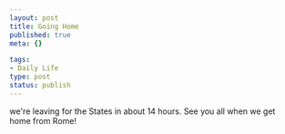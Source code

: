 ```yaml
--- 
layout: post
title: Going Home
published: true
meta: {}

tags: 
- Daily Life
type: post
status: publish
---
```

we're leaving for the States in about 14 hours. See you all when we get home from Rome!
